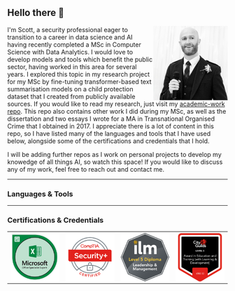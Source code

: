 ## Hello there 👋

<!--- Introduction --->
<div>
  <img align="right" src="https://github.com/sc6156/sc6156/blob/main/Images/profile.jpg" alt="Scott Profile Picture" width="170"/>
  <div align="left">
    <p align="left">I'm Scott, a security professional eager to transition to a career in data science and AI having recently completed a MSc in Computer Science with Data Analytics. I 
      would love to develop models and tools which benefit the public sector, having worked in this area for several years. I explored this topic in my research project for my MSc by 
      fine-tuning transformer-based text summarisation models on a child protection dataset that I created from publicly available sources. If you would like to read my research, just 
      visit my <a href="https://github.com/sc6156/academic-work/tree/main"> academic-work repo</a>. This repo also contains other work I did during my MSc, as well as the 
      dissertation and two essays I wrote for a MA in Transnational Organised Crime that I obtained in 2017. I appreciate there is a lot of content in this repo, so I have listed many of the 
      languages and tools that I have used below, alongside some of the certifications and credentials that I hold.</p> 
  </div>
</div>

<p>I will be adding further repos as I work on personal projects to develop my knowedge of all things AI, so watch this space! If you would like to discuss any of my work, feel free to reach out and contact me.</p>

---
### Languages & Tools


---
### Certifications & Credentials
<table style="border:none;">
  <tr>
    <td><img align="right" src="https://github.com/sc6156/sc6156/blob/main/Images/MOS_Excel_Expert_368x368.png" alt="MS Excel Expert Certification Badge"/></td>
    <td><img align="right" src="https://github.com/sc6156/sc6156/blob/main/Images/CompTIA_Security_368x368.png" alt="CompTIA Security Plus Certification Badge"/></td>
    <td><img align="right" src="https://github.com/sc6156/sc6156/blob/main/Images/ilm_dip_l&m_368x368.png" alt="ILM Leadership and Management Level 5 Diploma Certification Badge"/></td>
    <td><img align="right" src="https://github.com/sc6156/sc6156/blob/main/Images/AET_368x368.png" alt="Level 3 Award in Education and Training Certification Badge"/></td>
  </tr>
</table>
